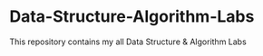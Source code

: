 # Data-Structure-Algorithm-Labs
This repository contains my all Data Structure &amp; Algorithm Labs
